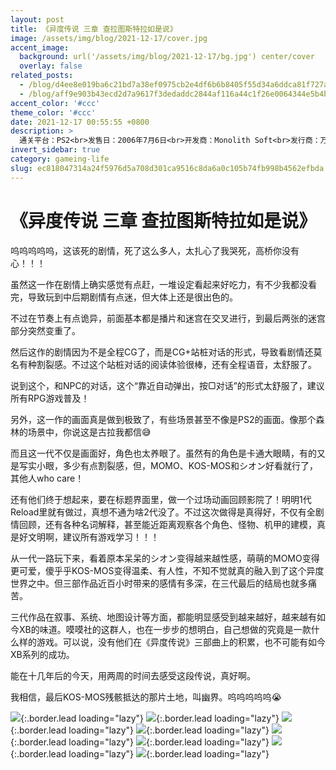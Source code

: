 ```yaml
---
layout: post
title: 《异度传说 三章 查拉图斯特拉如是说》
image: /assets/img/blog/2021-12-17/cover.jpg
accent_image: 
  background: url('/assets/img/blog/2021-12-17/bg.jpg') center/cover
  overlay: false
related_posts:
  - /blog/d4ee8e019ba6c21bd7a38ef0975cb2e4df6b6b8405f55d34a6ddca81f727aa25/
  - /blog/aff9e903b43ecd2d7a9617f3dedaddc2844af116a44c1f26e0064344e5b4beb6/
accent_color: '#ccc'
theme_color: '#ccc'
date: 2021-12-17 00:55:55 +0800
description: >
  通关平台：PS2<br>发售日：2006年7月6日<br>开发商：Monolith Soft<br>发行商：万代南梦宫<br>个人评分：92
invert_sidebar: true
category: gameing-life
slug: ec818047314a24f5976d5a708d301ca9516c8da6a0c105b74fb998b4562efbda
---
```


# 《异度传说 三章 查拉图斯特拉如是说》

呜呜呜呜呜，这该死的剧情，死了这么多人，太扎心了我哭死，高桥你没有心！！！

虽然这一作在剧情上确实感觉有点赶，一堆设定看起来好吃力，有不少我都没看完，导致玩到中后期剧情有点迷，但大体上还是很出色的。

不过在节奏上有点诡异，前面基本都是播片和迷宫在交叉进行，到最后两张的迷宫部分突然变重了。

然后这作的剧情因为不是全程CG了，而是CG+站桩对话的形式，导致看剧情还莫名有种割裂感。不过这个站桩对话的阅读体验很棒，还有全程语音，太舒服了。

说到这个，和NPC的对话，这个“靠近自动弹出，按▢对话”的形式太舒服了，建议所有RPG游戏普及！

另外，这一作的画面真是做到极致了，有些场景甚至不像是PS2的画面。像那个森林的场景中，你说这是古拉我都信😅

而且这一代不仅是画面好，角色也太养眼了。虽然有的角色是卡通大眼睛，有的又是写实小眼，多少有点割裂感，但，MOMO、KOS-MOS和シオン好看就行了，其他人who care！

还有他们终于想起来，要在标题界面里，做一个过场动画回顾影院了！明明1代Reload里就有做过，真想不通为啥2代没了。不过这次做得是真得好，不仅有全剧情回顾，还有各种名词解释，甚至能近距离观察各个角色、怪物、机甲的建模，真是好文明啊，建议所有游戏学习！！！

从一代一路玩下来，看着原本呆呆的シオン变得越来越性感，萌萌的MOMO变得更可爱，傻乎乎KOS-MOS变得温柔、有人性，不知不觉就真的融入到了这个异度世界之中。但三部作品近百小时带来的感情有多深，在三代最后的结局也就多痛苦。

三代作品在叙事、系统、地图设计等方面，都能明显感受到越来越好，越来越有如今XB的味道。嗼嗼社的这群人，也在一步步的想明白，自己想做的究竟是一款什么样的游戏。可以说，没有他们在《异度传说》三部曲上的积累，也不可能有如今XB系列的成功。

能在十几年后的今天，用两周的时间去感受这段传说，真好啊。

我相信，最后KOS-MOS残骸抵达的那片土地，叫幽界。呜呜呜呜呜😭

![](/assets/img/blog/2021-12-17/1.jpg){:.border.lead loading="lazy"}
![](/assets/img/blog/2021-12-17/2.jpg){:.border.lead loading="lazy"}
![](/assets/img/blog/2021-12-17/3.jpg){:.border.lead loading="lazy"}
![](/assets/img/blog/2021-12-17/4.jpg){:.border.lead loading="lazy"}
![](/assets/img/blog/2021-12-17/5.jpg){:.border.lead loading="lazy"}
![](/assets/img/blog/2021-12-17/6.jpg){:.border.lead loading="lazy"}
![](/assets/img/blog/2021-12-17/7.jpg){:.border.lead loading="lazy"}
![](/assets/img/blog/2021-12-17/8.jpg){:.border.lead loading="lazy"}


